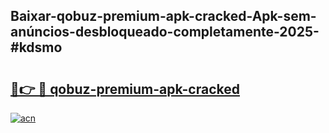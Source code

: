 ## Baixar-qobuz-premium-apk-cracked-Apk-sem-anúncios-desbloqueado-completamente-2025-#kdsmo

# <h2><a href="https://ainizakaria.my?title=qobuz-premium-apk-cracked&ref=22M">🔗👉 🔴 qobuz-premium-apk-cracked</a></h2>

[![acn](https://github.com/user-attachments/assets/0f9c940e-d8b0-45ae-aac7-cd30a18b3e1c)](https://ainizakaria.my?title=qobuz-premium-apk-cracked&ref=22M)

